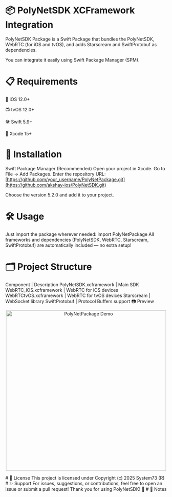 # 📦 PolyNetSDK XCFramework Integration

PolyNetSDK Package is a Swift Package that bundles the PolyNetSDK, WebRTC (for iOS and tvOS), and adds Starscream and SwiftProtobuf as dependencies.

You can integrate it easily using Swift Package Manager (SPM).

# 📋 Requirements
📱 iOS 12.0+

📺 tvOS 12.0+

🛠️ Swift 5.9+

🧰 Xcode 15+

# 🚀 Installation
Swift Package Manager (Recommended)
Open your project in Xcode.
Go to File → Add Packages.
Enter the repository URL:
[https://github.com/your_username/PolyNetPackage.git](https://github.com/akshay-ios/PolyNetSDK.git)

Choose the version 5.2.0 and add it to your project.

# 🛠 Usage

Just import the package wherever needed:
import PolyNetPackage
All frameworks and dependencies (PolyNetSDK, WebRTC, Starscream, SwiftProtobuf) are automatically included — no extra setup!

# 🗂 Project Structure
Component | Description
PolyNetSDK.xcframework | Main SDK
WebRTC_iOS.xcframework | WebRTC for iOS devices
WebRTCtvOS.xcframework | WebRTC for tvOS devices
Starscream | WebSocket library
SwiftProtobuf | Protocol Buffers support
📷 Preview
<p align="center"> <img src="https://your-image-link-here.com/demo-screenshot.png" alt="PolyNetPackage Demo" width="500" /> </p>
# 📄 License
This project is licensed under 
Copyright (c) 2025 System73 (R)
# ✨ Support
For issues, suggestions, or contributions, feel free to open an issue or submit a pull request!
Thank you for using PolyNetSDK! 🚀
# 📌 Notes
